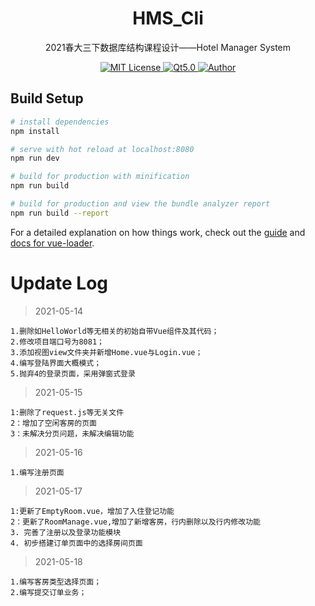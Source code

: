 <p align="center">
<h1 align="center">HMS_Cli </h1>
<p align="center">2021春大三下数据库结构课程设计——Hotel Manager System</p>
<p align="center">
    <a href="https://github.com/CoderGay/">
        <img src="https://img.shields.io/badge/license-MIT-green" alt="MIT License" />
    </a>
    <a href="https://cn.vuejs.org/">
        <img src="https://img.shields.io/badge/Frame-Vue.js%202.0%2B-success" alt="Qt5.0">
    </a>
    <a href="https://github.com/amazing-kun">
        <img src="https://img.shields.io/badge/author-amazing--kun%20%26%20%20CoderGay-blueviolet" alt="Author">
    </a>
</p>

## Build Setup

``` bash
# install dependencies
npm install

# serve with hot reload at localhost:8080
npm run dev

# build for production with minification
npm run build

# build for production and view the bundle analyzer report
npm run build --report
```

For a detailed explanation on how things work, check out the [guide](http://vuejs-templates.github.io/webpack/) and [docs for vue-loader](http://vuejs.github.io/vue-loader).



# Update Log

> 2021-05-14

```
1.删除如HelloWorld等无相关的初始自带Vue组件及其代码；
2.修改项目端口号为8081；
3.添加视图view文件夹并新增Home.vue与Login.vue；
4.编写登陆界面大概模式；
5.抛弃4的登录页面，采用弹窗式登录

```

> 2021-05-15

```
1:删除了request.js等无关文件
2：增加了空闲客房的页面
3：未解决分页问题，未解决编辑功能
```

> 2021-05-16

```
1.编写注册页面
```

> 2021-05-17

```
1:更新了EmptyRoom.vue，增加了入住登记功能
2：更新了RoomManage.vue,增加了新增客房，行内删除以及行内修改功能
3. 完善了注册以及登录功能模块
4. 初步搭建订单页面中的选择房间页面
```

> 2021-05-18

```
1.编写客房类型选择页面；
2.编写提交订单业务；
```
